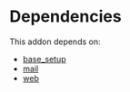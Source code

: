 # Dependencies

This addon depends on:

- [base_setup](../../odoo-bringout-oca-ocb-base_setup)
- [mail](../../odoo-bringout-oca-ocb-mail)
- [web](../../odoo-bringout-oca-ocb-web)
